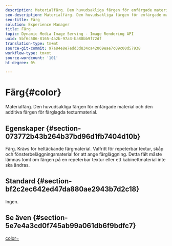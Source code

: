 ```yaml
---
description: Materialfärg. Den huvudsakliga färgen för enfärgade material och den additiva färgen för färglagda texturmaterial.
seo-description: Materialfärg. Den huvudsakliga färgen för enfärgade material och den additiva färgen för färglagda texturmaterial.
seo-title: Färg
solution: Experience Manager
title: Färg
topic: Dynamic Media Image Serving - Image Rendering API
uuid: 5bf6c586-8165-4a2b-97a3-ba88bb9f72df
translation-type: tm+mt
source-git-commit: 97a84e8e7edd3d834ca42069eae7c09c00d57938
workflow-type: tm+mt
source-wordcount: '101'
ht-degree: 0%

---
```



# Färg{#color}

Materialfärg. Den huvudsakliga färgen för enfärgade material och den additiva färgen för färglagda texturmaterial.

## Egenskaper {#section-073772b43b264b37bd96d1fb7404d10b}

Färg. Krävs för heltäckande färgmaterial. Valfritt för repeterbar textur, skåp och fönsterbeläggningsmaterial för att ange färgläggning. Detta fält måste lämnas tomt om färgen på en repeterbar textur eller ett kabinettmaterial inte ska ändras.

## Standard {#section-bf2c2ec642ed47da880ae2943b7d2c18}

Ingen.

## Se även {#section-5e7e4a3cd0f745ab99a061db6f9bdfc7}

[color=](../../../../../ir-api/http-protocol/image-rendering-api-ref/c-ir-http-protocol-ref/c-ir-http-protocol-command-reference/r-ir-http-color.md#reference-ea3cba9edfe94dbab86d8f123a9ed0aa)
